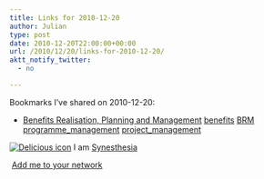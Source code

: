 ```yaml
---
title: Links for 2010-12-20
author: Julian
type: post
date: 2010-12-20T22:00:00+00:00
url: /2010/12/20/links-for-2010-12-20/
aktt_notify_twitter:
  - no

---
```

Bookmarks I&#8217;ve shared on 2010-12-20:

  * [Benefits Realisation, Planning and Management][1] 
    [benefits][2] [BRM][3] [programme_management][4] [project_management][5] </li> </ul> 
    
    <p class="deliciouslink">
      <a href="http://del.icio.us/synesthesia" title="See all my bookmarks on del.icio.us"><img src="https://www.synesthesia.co.uk/images/deliciousicon.jpg" alt="Delicious icon" /></a>&nbsp;I am <a href="http://del.icio.us/synesthesia" title="See all my bookmarks on del.icio.us">Synesthesia</a>
    </p>
    
    <p class="deliciouslink">
      <a href="http://del.icio.us/network?add=synesthesia" title="Add me to your del.icio.us network"><img src="https://www.synesthesia.co.uk/images/add.gif" alt="" /></a>&nbsp;<a href="http://del.icio.us/network?add=synesthesia" title="Add me to your del.icio.us network">Add me to your network</a>
    </p>

 [1]: http://www.pmis.co.uk/benefits_realisation.htm
 [2]: http://delicious.com/synesthesia/benefits
 [3]: http://delicious.com/synesthesia/BRM
 [4]: http://delicious.com/synesthesia/programme_management
 [5]: http://delicious.com/synesthesia/project_management